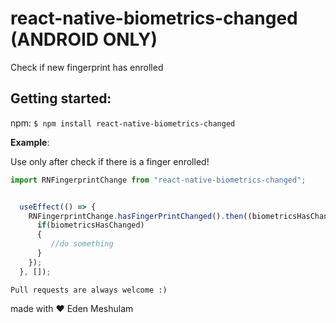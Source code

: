 # react-native-biometrics-changed (ANDROID ONLY)
Check if new fingerprint has enrolled

## Getting started:
npm:
`$ npm install react-native-biometrics-changed`

__Example__:

 Use only after check if there is a finger enrolled!

```js
import RNFingerprintChange from "react-native-biometrics-changed";


  useEffect(() => {
    RNFingerprintChange.hasFingerPrintChanged().then((biometricsHasChanged) => {
      if(biometricsHasChanged)
      {
         //do something
      }
    });
  }, []);
 ```

`Pull requests are always welcome :)`


made with ❤ Eden Meshulam

